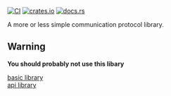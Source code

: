[![CI](https://github.com/fire-lib/fire-stream/actions/workflows/ci.yaml/badge.svg)](https://github.com/fire-lib/fire-stream/actions/workflows/ci.yaml)
[![crates.io](https://img.shields.io/crates/v/fire-stream)](https://crates.io/crates/fire-stream)
[![docs.rs](https://img.shields.io/docsrs/fire-stream)](https://docs.rs/fire-stream)

A more or less simple communication protocol library.

## Warning
**You should probably not use this libary**

[basic library](fire-stream/README.md)  
[api library](fire-stream-api/README.md)